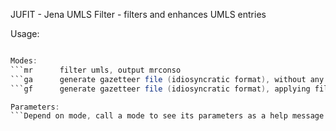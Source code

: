 JUFIT - Jena UMLS Filter - filters and enhances UMLS entries

Usage:
```java -jar <JUFIT-JAR> <MODE> <PARAMETERS>

Modes:
```mr      filter umls, output mrconso
```ga      generate gazetteer file (idiosyncratic format), without any filtering 
```gf      generate gazetteer file (idiosyncratic format), applying filter

Parameters:
```Depend on mode, call a mode to see its parameters as a help message.
